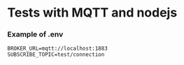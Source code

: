 # Tests with MQTT and nodejs

### Example of .env

```
BROKER_URL=mqtt://localhost:1883
SUBSCRIBE_TOPIC=test/connection
```